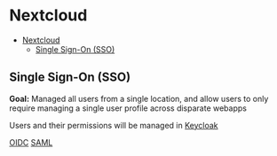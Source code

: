 # Nextcloud

- [Nextcloud](#nextcloud)
  - [Single Sign-On (SSO)](#single-sign-on-sso)

## Single Sign-On (SSO)

**Goal:** Managed all users from a single location, and allow users to only require
managing a single user profile across disparate webapps

Users and their permissions will be managed in [Keycloak](../../security/keycloak/README.md)

[OIDC](./SSO-OIDC.md)
[SAML](./SSO-SAML.md)
